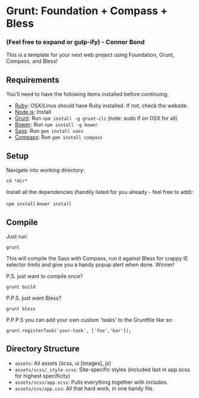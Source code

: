 # Grunt: Foundation + Compass + Bless
### (Feel free to expand or gulp-ify) - Connor Bond

This is a template for your next web project using Foundation, Grunt, Compass, and Bless!

## Requirements

You'll need to have the following items installed before continuing.

* [Ruby](http://ruby-lang.org/): OSX/Linux should have Ruby installed. If not, check the website.
* [Node.js](http://nodejs.org): Install
* [Grunt](http://gruntjs.com/): Run `npm install -g grunt-cli` (note: sudo if on OSX for all)
* [Bower](http://bower.io): Run `npm install -g bower`
* [Sass](http://sass-lang.com): Run `gem install sass`
* [Compass](http://compass-style.org): Run `gem install compass`


## Setup

Navigate into working directory:

`cd *dir*`

Install all the dependencies (handily listed for you already - feel free to add):

`npm install`
`bower install`

## Compile

Just run:

`grunt`

This will compile the Sass with Compass, run it against Bless for crappy IE selector limits and give you a handy popup alert when done. Winner!


P.S. just want to compile once?

`grunt build`

P.P.S. just want Bless?

`grunt bless`

P.P.P.S you can add your own custom 'tasks' to the Gruntfile like so:

`grunt.registerTask('your-task', ['foo','bar']);`


## Directory Structure

* `assets`: All assets (scss, ui [images], js)
* `assets/scss/_style.scss`: Site-specific styles (included last in app.scss for highest specificity)
* `assets/scss/app.scss`: Pulls everything together with includes.
* `assets/css/app.css`: All that hard work, in one handy file.


